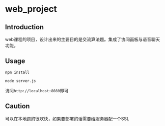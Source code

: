 # web_project

## Introduction
web课程的项目，设计出来的主要目的是交流算法题。集成了协同画板与语音聊天功能。

## Usage
`npm install`

`node server.js`

访问`http://localhost:8080`即可

## Caution
可以在本地跑的很欢快，如果要部署的话需要给服务器配一个SSL

